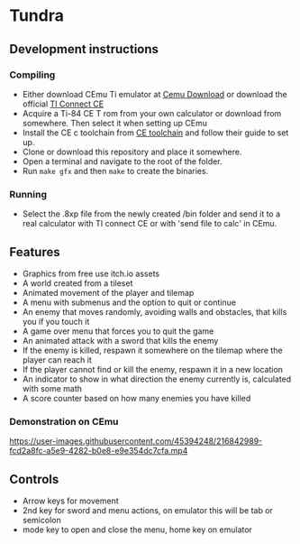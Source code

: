# Tundra
## Development instructions
### Compiling
* Either download CEmu Ti emulator at [Cemu Download](https://ce-programming.github.io/CEmu/download) or download the official [TI Connect CE]()
* Acquire a Ti-84 CE T rom from your own calculator or download from somewhere. Then select it when setting up CEmu
* Install the CE c toolchain from [CE toolchain](https://ce-programming.github.io/toolchain/static/getting-started.html#getting-started) and follow their guide to set up.
* Clone or download this repository and place it somewhere. 
* Open a terminal and navigate to the root of the folder. 
* Run `make gfx` and then `make` to create the binaries.

### Running
* Select the .8xp file from the newly created /bin folder and send it to a real calculator with TI connect CE or with 'send file to calc' in CEmu.

## Features
* Graphics from free use itch.io assets
* A world created from a tileset
* Animated movement of the player and tilemap
* A menu with submenus and the option to quit or continue
* An enemy that moves randomly, avoiding walls and obstacles, that kills you if you touch it
* A game over menu that forces you to quit the game
* An animated attack with a sword that kills the enemy
* If the enemy is killed, respawn it somewhere on the tilemap where the player can reach it
* If the player cannot find or kill the enemy, respawn it in a new location
* An indicator to show in what direction the enemy currently is, calculated with some math
* A score counter based on how many enemies you have killed

### Demonstration on CEmu


https://user-images.githubusercontent.com/45394248/216842989-fcd2a8fc-a5e9-4282-b0e8-e9e354dc7cfa.mp4

## Controls
* Arrow keys for movement
* 2nd key for sword and menu actions, on emulator this will be tab or semicolon
* mode key to open and close the menu, home key on emulator
